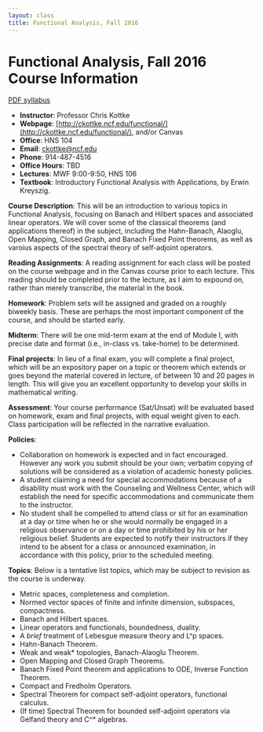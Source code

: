 ```yaml
---
layout: class
title: Functional Analysis, Fall 2016
---
```


Functional Analysis, Fall 2016 Course Information
====================================
[PDF syllabus](syllabus.pdf)

- **Instructor**: Professor Chris Kottke
- **Webpage**: [http://ckottke.ncf.edu/functional/](http://ckottke.ncf.edu/functional/), and/or Canvas
- **Office**: HNS 104
- **Email**: [ckottke@ncf.edu](mailto:ckottke@ncf.edu)
- **Phone**: 914-487-4516
- **Office Hours**: TBD
- **Lectures**: MWF 9:00-9:50, HNS 106
- **Textbook**: Introductory Functional Analysis with Applications, by Erwin Kreyszig.

**Course Description**: This will be an introduction to various topics in
Functional Analysis, focusing on Banach and Hilbert spaces and associated
linear operators. We will cover some of the classical theorems (and
applications thereof) in the subject, including the Hahn-Banach, Alaoglu, Open
Mapping, Closed Graph, and Banach Fixed Point theorems, as well as varoius
aspects of the spectral theory of self-adjoint operators.

**Reading Assignments**: A reading assignment for each class will be posted on
the course webpage and in the Canvas course prior to each lecture. This reading
should be completed prior to the lecture, as I aim to expound on, rather than
merely transcribe, the material in the book. 

**Homework**:
Problem sets will be assigned and graded on a roughly biweekly basis. These are perhaps the
most important component of the course, and should be started early.

**Midterm**: There will be one mid-term exam at the end of Module I, with precise
date and format (i.e., in-class vs. take-home) to be determined.

**Final projects**: In lieu of a final exam, you will complete a final project,
which will be an expository paper on a topic or theorem which extends or goes
beyond the material covered in lecture, of between 10 and 20 pages in length.
This will give you an excellent opportunity to develop your skills in
mathematical writing.

**Assessment**: Your course performance (Sat/Unsat) will be evaluated based on
homework, exam and final projects, with equal weight given to each.  Class
participation will be reflected in the narrative evaluation.

**Policies**: 

- Collaboration on homework is expected and in fact encouraged. However any
  work you submit should be your own; verbatim copying of solutions will be
considered as a violation of academic honesty policies.
- A student claiming a need for special accommodations because of a disability
  must work with the Counseling and Wellness Center, which will establish the
need for specific accommodations and communicate them to the instructor.
- No student shall be compelled to attend class or sit for an examination at a
  day or time when he or she would normally be engaged in a religious
observance or on a day or time prohibited by his or her religious belief.
Students are expected to notify their instructors if they intend to be absent
for a class or announced examination, in accordance with this policy, prior to
the scheduled meeting.

**Topics**: Below is a tentative list topics, which may be
subject to revision as the course is underway. 

- Metric spaces, completeness and completion.
- Normed vector spaces of finite and infinite dimension, subspaces, compactness. 
- Banach and Hilbert spaces.
- Linear operators and functionals, boundedness, duality.
- A *brief* treatment of Lebesgue measure theory and L^p spaces.
- Hahn-Banach Theorem.
- Weak and weak\* topologies, Banach-Alaoglu Theorem.
- Open Mapping and Closed Graph Theorems.
- Banach Fixed Point theorem and applications to ODE, Inverse Function Theorem.
- Compact and Fredholm Operators.
- Spectral Theorem for compact self-adjoint operators, functional calculus.
- (If time) Spectral Theorem for bounded self-adjoint operators via Gelfand theory and C^\* algebras.
